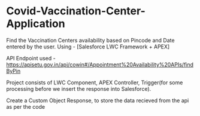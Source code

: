 # Covid-Vaccination-Center-Application
Find the Vaccination Centers availability based on Pincode and Date entered by the user. Using - [Salesforce LWC Framework +  APEX]

API Endpoint used -  https://apisetu.gov.in/api/cowin#/Appointment%20Availability%20APIs/findByPin

Project consists of LWC Component, APEX Controller, Trigger(for some processing before we insert the response into Salesforce).

Create a Custom Object Response, to store the data recieved from the api as per the code
